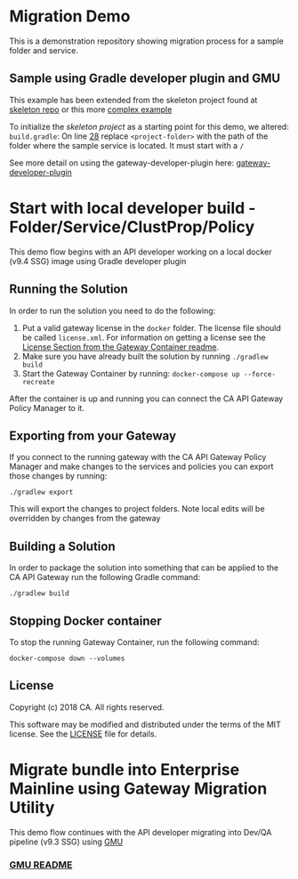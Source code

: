 # Migration Demo
This is a demonstration repository showing migration process for a sample folder and service.

## Sample using Gradle developer plugin and GMU
This example has been extended from the skeleton project found at [skeleton repo](https://github.com/ca-api-gateway-examples/gateway-developer-skeleton-repo.git) or this more [complex example](https://github.com/ca-api-gateway-examples/gateway-developer-example)

To initialize the *skeleton project* as a starting point for this demo, we altered:
`build.gradle`: On line [28](build.gradle) replace `<project-folder>` with the path of the folder where the sample service is located. It must start with a `/`

See more detail on using the gateway-developer-plugin here: [gateway-developer-plugin](https://github.com/ca-api-gateway/gateway-developer-plugin/wiki)

# Start with local developer build - Folder/Service/ClustProp/Policy
This demo flow begins with an API developer working on a local docker (v9.4 SSG) image using Gradle developer plugin

## Running the Solution
In order to run the solution you need to do the following:

1) Put a valid gateway license in the `docker` folder. The license file should be called `license.xml`. For information on getting a license see the [License Section from the Gateway Container readme](https://hub.docker.com/r/caapim/gateway/).
2) Make sure you have already built the solution by running `./gradlew build`
3) Start the Gateway Container by running: `docker-compose up --force-recreate`

After the container is up and running you can connect the CA API Gateway Policy Manager to it.

## Exporting from your Gateway
If you connect to the running gateway with the CA API Gateway Policy Manager and make changes to the services and policies you can export those changes by running:

```./gradlew export```

This will export the changes to project folders. Note local edits will be overridden by changes from the gateway

## Building a Solution
In order to package the solution into something that can be applied to the CA API Gateway run the following Gradle command:

```./gradlew build```

## Stopping Docker container
To stop the running Gateway Container, run the following command:

`docker-compose down --volumes`

## License
Copyright (c) 2018 CA. All rights reserved.

This software may be modified and distributed under the terms
of the MIT license. See the [LICENSE][license-link] file for details.

 [license-link]: /LICENSE

# Migrate bundle into Enterprise Mainline using Gateway Migration Utility
This demo flow continues with the API developer migrating into Dev/QA pipeline (v9.3 SSG) using [GMU][gmu-readme]

 [gmu-readme]: ../migration_artifacts/readme.md
### [GMU README](../migration_artifacts/readme.md)